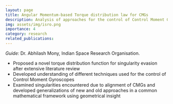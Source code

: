 ```yaml
---
layout: page
title: Angular Momentum-based Torque distribution law for CMGs
description: Analysis of approaches for the control of Control Moment Gyroscopes for avoidance of singularities, at ISRO.
img: assets/img/isro.png
importance: 4
category: research
related_publications: 
---
```

<i>Guide:</i> Dr. Abhilash Mony, Indian Space Research Organisation.
- Proposed a novel torque distribution function for singularity evasion after extensive literature review
- Developed understanding of different techniques used for the control of Control Moment Gyroscopes
- Examined singularities encountered due to alignment of CMGs and developed generalizations of new and old approaches in a common mathematical framework using geometrical insight